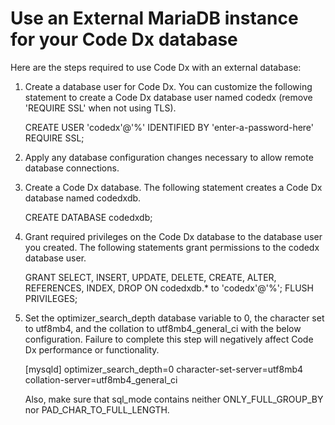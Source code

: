 # Use an External MariaDB instance for your Code Dx database

Here are the steps required to use Code Dx with an external database:

1) Create a database user for Code Dx. You can customize the following statement to create
   a Code Dx database user named codedx (remove 'REQUIRE SSL' when not using TLS).

   CREATE USER 'codedx'@'%' IDENTIFIED BY 'enter-a-password-here' REQUIRE SSL;

2) Apply any database configuration changes necessary to allow remote database connections. 

3) Create a Code Dx database. The following statement creates a Code Dx database named codedxdb.

   CREATE DATABASE codedxdb;

4) Grant required privileges on the Code Dx database to the database user you created. The
   following statements grant permissions to the codedx database user.

   GRANT SELECT, INSERT, UPDATE, DELETE,  CREATE, ALTER, REFERENCES, INDEX, DROP ON codedxdb.* to 'codedx'@'%';
   FLUSH PRIVILEGES;

5) Set the optimizer_search_depth database variable to 0, the character set to utf8mb4, and the collation to
   utf8mb4_general_ci with the below configuration. Failure to complete this step will negatively affect Code Dx
   performance or functionality.

   [mysqld]
   optimizer_search_depth=0
   character-set-server=utf8mb4
   collation-server=utf8mb4_general_ci

   Also, make sure that sql_mode contains neither ONLY_FULL_GROUP_BY nor PAD_CHAR_TO_FULL_LENGTH.
